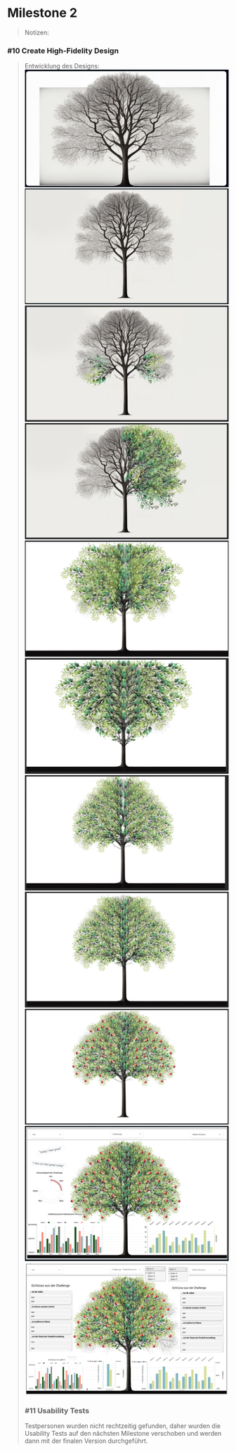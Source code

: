 # Milestone 2

> Notizen:

### #10 Create High-Fidelity Design
> Entwicklung des Designs:
> ![](Images/img.png)
> ![](Images/img_1.png)
> ![](Images/img_2.png)
> ![](Images/img_3.png)
> ![](Images/img_4.png)
> ![](Images/img_5.png)
> ![](Images/img_6.png)
> ![](Images/img_7.png)
> ![](Images/img_8.png)
> ![](Images/img_9.png)
> ![](Images/img_10.png)
> 
> ### #11 Usability Tests
> Testpersonen wurden nicht rechtzeitig gefunden, daher wurden die Usability Tests auf
> den nächsten Milestone verschoben und werden dann mit der finalen Version durchgeführt.

